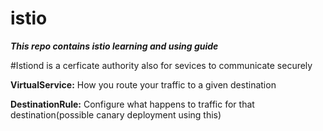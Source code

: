 # istio
***This repo contains istio learning and using guide***

#Istiond is a cerficate authority also for sevices to communicate securely



**VirtualService:** How you route your traffic to a given destination 

**DestinationRule:** Configure what happens to traffic for that destination(possible canary deployment using this)
